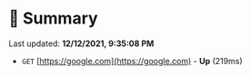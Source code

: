 # 📖 Summary
Last updated: **12/12/2021, 9:35:08 PM**

- `GET` [https://google.com](https://google.com) - **Up** (219ms)
